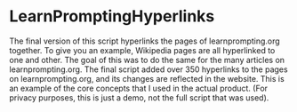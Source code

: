 # LearnPromptingHyperlinks
The final version of this script hyperlinks the pages of learnprompting.org together. To give you an example, Wikipedia pages are all hyperlinked to one and other. The goal of this was to do the same for the many articles on learnprompting.org. The final script added over 350 hyperlinks to the pages on learnprompting.org, and its changes are reflected in the website. This is an example of the core concepts that I used in the actual product. (For privacy purposes, this is just a demo, not the full script that was used).

